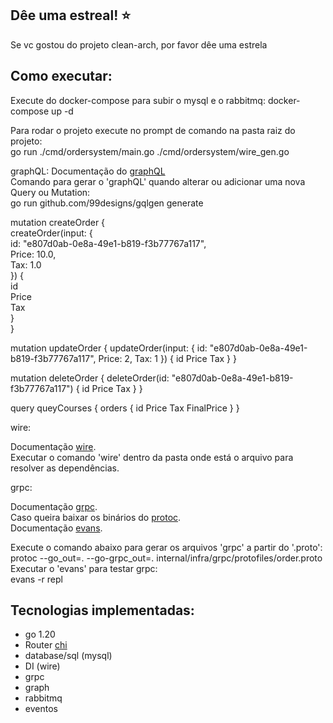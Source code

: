 ## Dêe uma estreal! :star:
Se vc gostou do projeto clean-arch, por favor dêe uma estrela

## Como executar:
Execute do docker-compose para subir o mysql e o rabbitmq:
docker-compose up -d

Para rodar o projeto execute no prompt de comando na pasta raiz do projeto:<br/>
go run ./cmd/ordersystem/main.go ./cmd/ordersystem/wire_gen.go

graphQL:
Documentação do [graphQL](https://gqlgen.com/)<br/>
Comando para gerar o 'graphQL' quando alterar ou adicionar uma nova Query ou Mutation:<br/>
go run github.com/99designs/gqlgen generate

mutation createOrder {<br/>
  createOrder(input: {<br/>
	id: "e807d0ab-0e8a-49e1-b819-f3b77767a117",<br/>
	Price: 10.0,<br/>
	Tax: 1.0<br/>
  }) {<br/>
    id<br/>
	Price<br/>
	Tax<br/>
  }<br/>
}

mutation updateOrder {
  updateOrder(input: {
	id: "e807d0ab-0e8a-49e1-b819-f3b77767a117",
	Price: 2,
	Tax: 1
  }) {
    id
	Price
	Tax
  }
}

mutation deleteOrder {
  deleteOrder(id: "e807d0ab-0e8a-49e1-b819-f3b77767a117") {
    id
	Price
	Tax
  }
}

query queyCourses {
	orders {
		id
		Price
		Tax
		FinalPrice
	}
}

wire:

Documentação [wire](https://github.com/google/wire).<br/>
Executar o comando 'wire' dentro da pasta onde está o arquivo para resolver as dependências.<br/>

grpc:

Documentação [grpc](https://grpc.io/docs/languages/go/quickstart/).<br/>
Caso queira baixar os binários do [protoc](https://github.com/protocolbuffers/protobuf/releases).<br/>
Documentação [evans](https://github.com/ktr0731/evans).<br/>

Execute o comando abaixo para gerar os arquivos 'grpc' a partir do '.proto':<br/>
protoc --go_out=. --go-grpc_out=. internal/infra/grpc/protofiles/order.proto<br/>
Executar o 'evans' para testar grpc:<br/>
evans -r repl

## Tecnologias implementadas:

- go 1.20
 - Router [chi](https://github.com/go-chi/chi)
 - database/sql (mysql)
 - DI (wire)
 - grpc
 - graph
 - rabbitmq
 - eventos
 